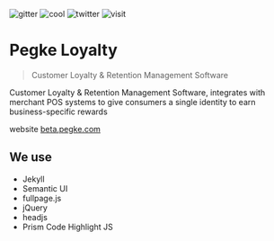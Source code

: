![gitter](https://img.shields.io/gitter/room/nwjs/nw.js.svg?link=https://gitter.im/niksmac/pegkeapi)
![cool](https://img.shields.io/badge/pegke%20is-cool-green.svg?style=flat)
![twitter](https://img.shields.io/twitter/url/https/github.com/pegkeloyalty/pegke.com.svg?style=social) ![visit](https://img.shields.io/badge/visit-pegke.com-orange.svg?link=https://pegke.com&link=https://pegke.com)

# Pegke Loyalty
> Customer Loyalty & Retention Management Software

Customer Loyalty & Retention Management Software, integrates with merchant POS systems to give consumers a single identity to earn business-specific rewards

website [beta.pegke.com](https://beta.pegke.com)

## We use 

 * Jekyll
 * Semantic UI
 * fullpage.js
 * jQuery
 * headjs
 * Prism Code Highlight JS
